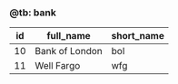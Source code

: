 ### @tb: bank

| id | full_name      | short_name |
|----|----------------|------------|
| 10 | Bank of London | bol        |
| 11 | Well Fargo     | wfg        |



